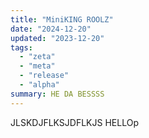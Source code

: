 ```yaml
---
title: "MiniKING ROOLZ"
date: "2024-12-20"
updated: "2023-12-20"
tags:
  - "zeta"
  - "meta"
  - "release"
  - "alpha"
summary: HE DA BESSSS
---
```


JLSKDJFLKSJDFLKJS HELLOp